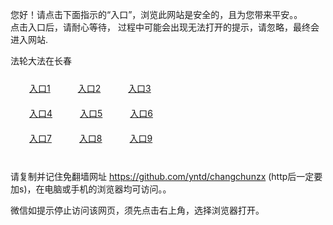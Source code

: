 您好！请点击下面指示的“入口”，浏览此网站是安全的，且为您带来平安。。 <br/>
点击入口后，请耐心等待， 过程中可能会出现无法打开的提示，请忽略，最终会进入网站. </br>

法轮大法在长春<br/>
<div style="padding:10px"><a style="margin:20px" target="_blank" href="https://dvpo5j9nozupo.cloudfront.net/2Qpsp?yypqtu" id="ccLink1" rel="nofollow">入口1</a> <a target="_blank" style="margin:20px" href="https://d15nlsd6s3i3f5.cloudfront.net/2Qpsp?slmcgtp" id="ccLink2" rel="nofollow">入口2</a> <a style="margin:20px" target="_blank" href="https://d38rd3uotn3zzs.cloudfront.net/2Qpsp?bznqxt" id="ccLink3" rel="nofollow">入口3</a></div>

<div style="padding:10px" ><a style="margin:20px" target="_blank" href="https://dvpo5j9nozupo.cloudfront.net/2Qpsp?yypqtu" id="ccLink4" rel="nofollow">入口4</a> <a style="margin:20px" href="https://d15nlsd6s3i3f5.cloudfront.net/2Qpsp?slmcgtp" target="_blank" id="ccLink5" rel="nofollow">入口5</a> <a style="margin:20px" href="https://d38rd3uotn3zzs.cloudfront.net/2Qpsp?bznqxt" target="_blank" id="ccLink6" rel="nofollow">入口6</a></div>

<div style="padding:10px"><a style="margin:20px" target="_blank" href="https://dvpo5j9nozupo.cloudfront.net/2Qpsp?yypqtu" id="ccLink7" rel="nofollow">入口7</a> <a style="margin:20px" href="https://d15nlsd6s3i3f5.cloudfront.net/2Qpsp?slmcgtp" target="_blank" id="ccLink8" rel="nofollow">入口8</a> <a style="margin:20px" target="_blank" href="https://d38rd3uotn3zzs.cloudfront.net/2Qpsp?bznqxt" id="ccLink9" rel="nofollow">入口9</a></div>

<br/>



请复制并记住免翻墙网址 https://github.com/yntd/changchunzx (http后一定要加s)，在电脑或手机的浏览器均可访问。。<br/>

微信如提示停止访问该网页，须先点击右上角，选择浏览器打开。
